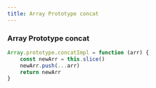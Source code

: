 ```yaml
---
title: Array Prototype concat
---
```


### Array Prototype concat

```js
Array.prototype.concatImpl = function (arr) {
	const newArr = this.slice()
	newArr.push(...arr)
	return newArr
}
```